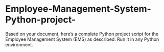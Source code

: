 # Employee-Management-System-Python-project-
Based on your document, here’s a complete Python project script for the Employee Management System (EMS) as described. Run it in any Python environment.
